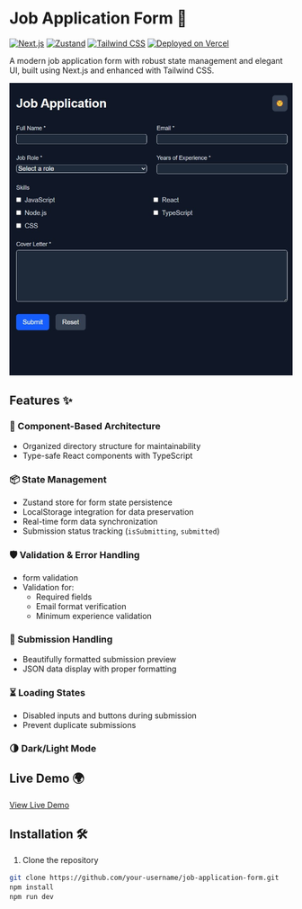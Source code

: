 # Job Application Form 🚀

[![Next.js](https://img.shields.io/badge/Next.js-15.2.2-black?logo=next.js)](https://nextjs.org/)
[![Zustand](https://img.shields.io/badge/Zustand-5.0.3-purple)](https://docs.pmnd.rs/zustand)
[![Tailwind CSS](https://img.shields.io/badge/Tailwind_CSS-4.0+-06B6D4?logo=tailwind-css)](https://tailwindcss.com/)
[![Deployed on Vercel](https://img.shields.io/badge/Deployed%20on-Vercel-black?logo=vercel)](https://your-vercel-deployment-link.vercel.app/)

A modern job application form with robust state management and elegant UI, built using Next.js and enhanced with Tailwind CSS.

![Form Demo](./public/dark-screenshot.jpg)

## Features ✨

### 🧩 Component-Based Architecture

- Organized directory structure for maintainability
- Type-safe React components with TypeScript

### 📦 State Management

- Zustand store for form state persistence
- LocalStorage integration for data preservation
- Real-time form data synchronization
- Submission status tracking (`isSubmitting`, `submitted`)

### 🛡️ Validation & Error Handling

- form validation
- Validation for:
  - Required fields
  - Email format verification
  - Minimum experience validation

### 📄 Submission Handling

- Beautifully formatted submission preview
- JSON data display with proper formatting

### ⏳ Loading States

- Disabled inputs and buttons during submission
- Prevent duplicate submissions

### 🌗 Dark/Light Mode

## Live Demo 🌍

[View Live Demo](https://fanap-interview.vercel.app/)

## Installation 🛠️

1. Clone the repository

```bash
git clone https://github.com/your-username/job-application-form.git
npm install
npm run dev
```
